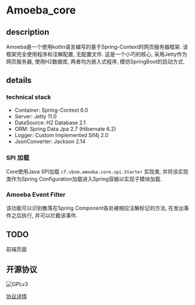 # Amoeba_core

## description

Amoeba是一个使用kotlin语言编写的基于Spring-Context的网页服务器框架. 该框架完全使用程序和注解配置, 无配置文件.
这是一个小巧的核心, 采用Jetty作为网页服务器, 使用H2数据库, 两者均为嵌入式程序, 模仿SpringBoot的启动方式.

## details

### technical stack

- Container: Spring-Context 6.0
- Server: Jetty 11.0
- DataSource: H2 Database 2.1
- ORM: Spring Data Jpa 2.7 (Hibernate 6.2)
- Logger: Custom Implemented Slf4j 2.0
- JsonConverter: Jackson 2.14

### SPI 加载

Core使用Java SPI加载 `cf.vbnm.amoeba.core.spi.Starter` 实现类, 并将该实现类作为Spring Configuration加载进入Spring容器以实现子模块加载.

### Amoeba Event Filter

该功能可以识别散落在Spring Component各处被相应注解标记的方法, 在发出事件之后执行, 并可以拦截该事件.

## TODO

前端页面

## 开源协议

![GPLv3](https://www.gnu.org/graphics/gplv3-or-later.svg)

[协议详情](https://www.gnu.org/licenses/gpl-3.0.txt)